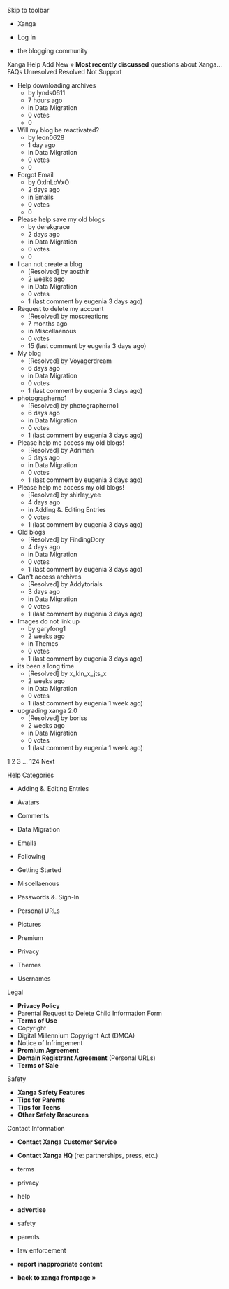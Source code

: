 Skip to toolbar

*   Xanga

*   Log In

*   the blogging community

Xanga Help Add New » **Most recently discussed** questions about Xanga… FAQs Unresolved Resolved Not Support

*   Help downloading archives
    *   by lynds0611
    *   7 hours ago
    *   in Data Migration
    *   0 votes
    *   0
*   Will my blog be reactivated?
    *   by leon0628
    *   1 day ago
    *   in Data Migration
    *   0 votes
    *   0
*   Forgot Email
    *   by OxInLoVxO
    *   2 days ago
    *   in Emails
    *   0 votes
    *   0
*   Please help save my old blogs
    *   by derekgrace
    *   2 days ago
    *   in Data Migration
    *   0 votes
    *   0
*   I can not create a blog
    *   \[Resolved\] by aosthir
    *   2 weeks ago
    *   in Data Migration
    *   0 votes
    *   1 (last comment by eugenia 3 days ago)
*   Request to delete my account
    *   \[Resolved\] by moscreations
    *   7 months ago
    *   in Miscellaenous
    *   0 votes
    *   15 (last comment by eugenia 3 days ago)
*   My blog
    *   \[Resolved\] by Voyagerdream
    *   6 days ago
    *   in Data Migration
    *   0 votes
    *   1 (last comment by eugenia 3 days ago)
*   photographerno1
    *   \[Resolved\] by photographerno1
    *   6 days ago
    *   in Data Migration
    *   0 votes
    *   1 (last comment by eugenia 3 days ago)
*   Please help me access my old blogs!
    *   \[Resolved\] by Adriman
    *   5 days ago
    *   in Data Migration
    *   0 votes
    *   1 (last comment by eugenia 3 days ago)
*   Please help me access my old blogs!
    *   \[Resolved\] by shirley\_yee
    *   4 days ago
    *   in Adding &. Editing Entries
    *   0 votes
    *   1 (last comment by eugenia 3 days ago)
*   Old blogs
    *   \[Resolved\] by FindingDory
    *   4 days ago
    *   in Data Migration
    *   0 votes
    *   1 (last comment by eugenia 3 days ago)
*   Can't access archives
    *   \[Resolved\] by Addytorials
    *   3 days ago
    *   in Data Migration
    *   0 votes
    *   1 (last comment by eugenia 3 days ago)
*   Images do not link up
    *   by garyfong1
    *   2 weeks ago
    *   in Themes
    *   0 votes
    *   1 (last comment by eugenia 3 days ago)
*   its been a long time
    *   \[Resolved\] by x\_kln\_x\_jts\_x
    *   2 weeks ago
    *   in Data Migration
    *   0 votes
    *   1 (last comment by eugenia 1 week ago)
*   upgrading xanga 2.0
    *   \[Resolved\] by boriss
    *   2 weeks ago
    *   in Data Migration
    *   0 votes
    *   1 (last comment by eugenia 1 week ago)

1 2 3 ... 124 Next

Help Categories

*   Adding &. Editing Entries
*   Avatars
*   Comments
*   Data Migration
*   Emails
*   Following
*   Getting Started
*   Miscellaenous

*   Passwords &. Sign-In
*   Personal URLs
*   Pictures
*   Premium
*   Privacy
*   Themes
*   Usernames

Legal

*   **Privacy Policy**
*   Parental Request to Delete Child Information Form
*   **Terms of Use**
*   Copyright
*   Digital Millennium Copyright Act (DMCA)
*   Notice of Infringement
*   **Premium Agreement**
*   **Domain Registrant Agreement** (Personal URLs)
*   **Terms of Sale**

Safety

*   **Xanga Safety Features**
*   **Tips for Parents**
*   **Tips for Teens**
*   **Other Safety Resources**

Contact Information

*   **Contact Xanga Customer Service**
*   **Contact Xanga HQ** (re: partnerships, press, etc.)

*   terms
*   privacy
*   help
*   **advertise**

*   safety
*   parents
*   law enforcement
*   **report inappropriate content**

*   **back to xanga frontpage »**